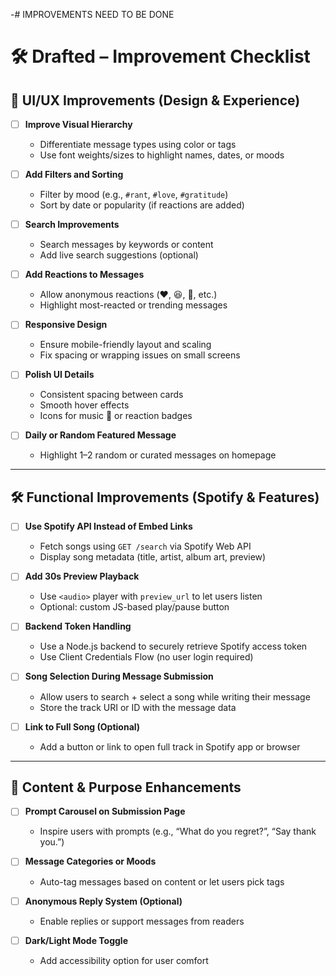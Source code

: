 
-# IMPROVEMENTS NEED TO BE DONE 

# 🛠️ Drafted – Improvement Checklist

## 🎨 UI/UX Improvements (Design & Experience)

- [ ] **Improve Visual Hierarchy**
  - Differentiate message types using color or tags
  - Use font weights/sizes to highlight names, dates, or moods

- [ ] **Add Filters and Sorting**
  - Filter by mood (e.g., `#rant`, `#love`, `#gratitude`)
  - Sort by date or popularity (if reactions are added)

- [ ] **Search Improvements**
  - Search messages by keywords or content
  - Add live search suggestions (optional)

- [ ] **Add Reactions to Messages**
  - Allow anonymous reactions (❤️, 😆, 🙏, etc.)
  - Highlight most-reacted or trending messages

- [ ] **Responsive Design**
  - Ensure mobile-friendly layout and scaling
  - Fix spacing or wrapping issues on small screens

- [ ] **Polish UI Details**
  - Consistent spacing between cards
  - Smooth hover effects
  - Icons for music 🎵 or reaction badges

- [ ] **Daily or Random Featured Message**
  - Highlight 1–2 random or curated messages on homepage

---

## 🛠️ Functional Improvements (Spotify & Features)

- [ ] **Use Spotify API Instead of Embed Links**
  - Fetch songs using `GET /search` via Spotify Web API
  - Display song metadata (title, artist, album art, preview)

- [ ] **Add 30s Preview Playback**
  - Use `<audio>` player with `preview_url` to let users listen
  - Optional: custom JS-based play/pause button

- [ ] **Backend Token Handling**
  - Use a Node.js backend to securely retrieve Spotify access token
  - Use Client Credentials Flow (no user login required)

- [ ] **Song Selection During Message Submission**
  - Allow users to search + select a song while writing their message
  - Store the track URI or ID with the message data

- [ ] **Link to Full Song (Optional)**
  - Add a button or link to open full track in Spotify app or browser

---

## 💬 Content & Purpose Enhancements

- [ ] **Prompt Carousel on Submission Page**
  - Inspire users with prompts (e.g., “What do you regret?”, “Say thank you.”)

- [ ] **Message Categories or Moods**
  - Auto-tag messages based on content or let users pick tags

- [ ] **Anonymous Reply System (Optional)**
  - Enable replies or support messages from readers

- [ ] **Dark/Light Mode Toggle**
  - Add accessibility option for user comfort

